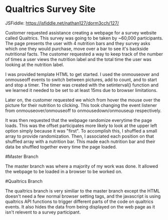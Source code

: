 # Qualtrics Survey Site

JSFiddle: https://jsfiddle.net/nathan127/dorm3cch/127/

Customer requested assistance creating a webpage for a survey website called Qualtrics. This survey was going to be taken by ~60,000 participants. The page presents the user with 4 nutrition bars and they survey asks which one they would purchase, move over a bar to see it's backside nutritional facts. The customer requested a way to keep track of the number of times a user views the nutrition label and the total time the user was looking at the nutrition label.

I was provided template HTML to get started. I used the onmouseover and onmouseoff events to switch between pictures, add to count, and to start and stop a timer. The timer was created with the setinterval() function and we learned it needed to be set to at least 15ms due to browser limitations.

Later on, the customer requested we which from hover the mouse over the picture for their nutrition to clicking. This took changing the event listener from onmouseover/onmouseoff to onmousedown/onmouseup respectively.

It was then requested that the webpage randomize everytime the page loads. This was the offset participates more likely to look at the upper left option simply because it was "first". To accomplish this, I shuffled a small array to provide randomization. Then, I associated each position on that shuffled array with a nutrition bar. This made each nutrition bar and their data be shuffled together every time the page loaded.

#Master Branch

The master branch was where a majority of my work was done. It allowed the webpage to be loaded in a browser to be worked on.

#Qualtrics Branch

The qualtrics branch is very similiar to the master branch except the HTML doesn't need a few normal browser setting tags, and the javascript is using qualtrics API functions to trigger different parts of the code on qualtrics events. It also hides the data from being displayed on the web page as it isn't relevent to a survey participant.
